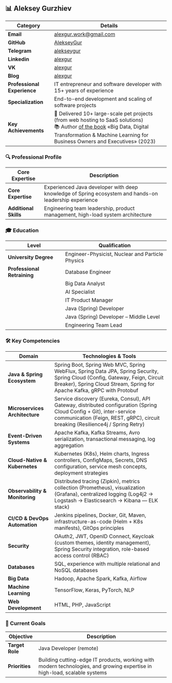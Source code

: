 ## 📊 Aleksey Gurzhiev

| **Category** | **Details** |
|---------------|----------------|
| **Email** | alexgur.work@gmail.com |
| **GitHub** | [AlekseyGur](https://github.com/AlekseyGur) |
| **Telegram** | [alekseygur](https://t.me/alekseygur) |
| **Linkedin** | [alexgur](https://www.linkedin.com/in/alexgur/) |
| **VK** | [alexgur](https://vk.com/alexgur) |
| **Blog** | [alexgur]([https://vk.com/alexgur](https://www.alexgur.ru/)) |
| **Professional Experience** | IT entrepreneur and software developer with 15+ years of experience |
| **Specialization** | End-to-end development and scaling of software projects |
| **Key Achievements** | 🎯 Delivered 10+ large-scale pet projects (from web hosting to SaaS solutions)<br> 📚 Author [of the book](https://realbigdata.ru/) «Big Data, Digital Transformation & Machine Learning for Business Owners and Executives» (2023) |

### 🔍 Professional Profile

| **Core Expertise** | **Description** |
|-----------------|--------------|
| **Core Expertise** | Experienced Java developer with deep knowledge of Spring ecosystem and hands-on leadership experience |
| **Additional Skills** | Engineering team leadership, product management, high-load system architecture |

### 🎓 Education

| **Level** | **Qualification** | 
|---------------------|-------------------------------|
| **University Degree** | Engineer-Physicist, Nuclear and Particle Physics |
| **Professional Retraining** | Database Engineer |
| | Big Data Analyst | 
| | AI Specialist | 
| | IT Product Manager | 
| | Java (Spring) Developer | 
| | Java (Spring) Developer – Middle Level | 
| | Engineering Team Lead | 

### 🛠 Key Competencies

| **Domain**                     | **Technologies & Tools**                                                                                                                                                                                                 |
|--------------------------------|--------------------------------------------------------------------------------------------------------------------------------------------------------------------------------------------------------------------------|
| **Java & Spring Ecosystem**    | Spring Boot, Spring Web MVC, Spring WebFlux, Spring Data JPA, Spring Security, Spring Cloud (Config, Gateway, Feign, Circuit Breaker), Spring Cloud Stream, Spring for Apache Kafka, gRPC with Protobuf                |
| **Microservices Architecture** | Service discovery (Eureka, Consul), API Gateway, distributed configuration (Spring Cloud Config + Git), inter-service communication (Feign, REST, gRPC), circuit breaking (Resilience4j / Spring Retry)               |
| **Event-Driven Systems**       | Apache Kafka, Kafka Streams, Avro serialization, transactional messaging, log aggregation                                                                                                                                |
| **Cloud-Native & Kubernetes**  | Kubernetes (K8s), Helm charts, Ingress controllers, ConfigMaps, Secrets, DNS configuration, service mesh concepts, deployment strategies                                                                                 |
| **Observability & Monitoring** | Distributed tracing (Zipkin), metrics collection (Prometheus), visualization (Grafana), centralized logging (Log4j2 → Logstash → Elasticsearch → Kibana — ELK stack)                                                    |
| **CI/CD & DevOps Automation**  | Jenkins pipelines, Docker, Git, Maven, infrastructure-as-code (Helm + K8s manifests), GitOps principles                                                                                                                   |
| **Security**                   | OAuth2, JWT, OpenID Connect, Keycloak (custom themes, identity management), Spring Security integration, role-based access control (RBAC)                                                                                |
| **Databases**                  | SQL, experience with multiple relational and NoSQL databases                                                                                                                                                            |
| **Big Data**                   | Hadoop, Apache Spark, Kafka, Airflow                                                                                                                                                                                    |
| **Machine Learning**           | TensorFlow, Keras, PyTorch, NLP                                                                                                                                                                                         |
| **Web Development**            | HTML, PHP, JavaScript                                                                                                                                                                                                   |

### 🚀 Current Goals

| **Objective** | **Description** |
|----------|--------------|
| **Target Role** | Java Developer (remote) |
| **Priorities** | Building cutting-edge IT products, working with modern technologies, and growing expertise in high-load, scalable systems |
